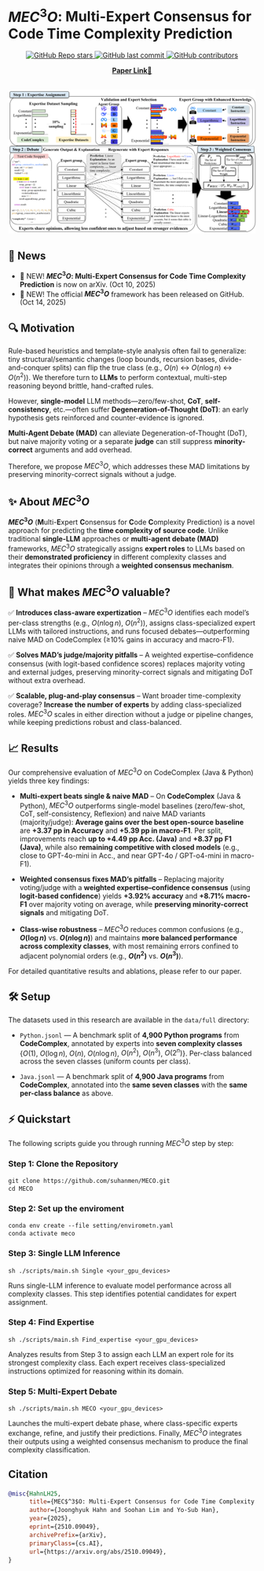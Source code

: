 # $MEC^3O$: Multi-Expert Consensus for Code Time Complexity Prediction

<p align="center">
  <a href="https://github.com/suhanmen/MECO/stargazers">
    <img src="https://img.shields.io/github/stars/suhanmen/MECO?style=social" alt="GitHub Repo stars">
  </a>
  <a href="https://github.com/suhanmen/MECO/commits/main">
    <img src="https://img.shields.io/github/last-commit/suhanmen/MECO" alt="GitHub last commit">
  </a>
  <a href="https://github.com/suhanmen/MECO/graphs/contributors">
    <img src="https://img.shields.io/github/contributors/suhanmen/MECO?color=orange" alt="GitHub contributors">
  </a>
</p>

<div align="center">
    <a href="https://arxiv.org/abs/2510.09049"><b>Paper Link</b>📖</a>
</div><br>

![Full Picture](figures/overview.png)


## 📰 News
- 📢 NEW! **$MEC^3O$: Multi-Expert Consensus for Code Time Complexity Prediction** is now on arXiv. (Oct 10, 2025)
- 📢 NEW! The official **$MEC^3O$** framework has been released on GitHub. (Oct 14, 2025)


## 🔍 Motivation
Rule-based heuristics and template-style analysis often fail to generalize: tiny structural/semantic changes (loop bounds, recursion bases, divide-and-conquer splits) can flip the true class (e.g., $O(n)$ ↔ $O(n\log n)$ ↔ $O(n^2)$). We therefore turn to **LLMs** to perform contextual, multi-step reasoning beyond brittle, hand-crafted rules.

However, **single-model** LLM methods—zero/few-shot, **CoT**, **self-consistency**, etc.—often suffer **Degeneration-of-Thought (DoT)**: an early hypothesis gets reinforced and counter-evidence is ignored.

**Multi-Agent Debate (MAD)** can alleviate Degeneration-of-Thought (DoT), but naive majority voting or a separate **judge** can still suppress **minority-correct** arguments and add overhead.

Therefore, we propose $MEC^3O$, which addresses these MAD limitations by preserving minority-correct signals without a judge.


## ✨ About $MEC^3O$
**$MEC^3O$** (**M**ulti-**E**xpert **C**onsensus for **C**ode **C**omplexity Prediction) is a novel approach for predicting the **time complexity of source code**. Unlike traditional **single-LLM** approaches or **multi-agent debate (MAD)** frameworks, $MEC^3O$ strategically assigns **expert roles** to LLMs based on their **demonstrated proficiency** in different complexity classes and integrates their opinions through a **weighted consensus mechanism**.


## 🚀 What makes $MEC^3O$ valuable?
✅ **Introduces class-aware expertization** – $MEC^3O$ identifies each model’s per-class strengths (e.g., $O(n\log n)$, $O(n^2)$), assigns class-specialized expert LLMs with tailored instructions, and runs focused debates—outperforming naive MAD on CodeComplex (≥10% gains in accuracy and macro-F1).

✅ **Solves MAD’s judge/majority pitfalls** – A weighted expertise–confidence consensus (with logit-based confidence scores) replaces majority voting and external judges, preserving minority-correct signals and mitigating DoT without extra overhead.

✅ **Scalable, plug-and-play consensus** – Want broader time-complexity coverage? **Increase the number of experts** by adding class-specialized roles. $MEC^3O$ scales in either direction without a judge or pipeline changes, while keeping predictions robust and class-balanced.


## 📈 Results
Our comprehensive evaluation of $MEC^3O$ on CodeComplex (Java & Python) yields three key findings:

* **Multi-expert beats single & naive MAD** – On **CodeComplex** (Java & Python), $MEC^3O$ outperforms single-model baselines (zero/few-shot, CoT, self-consistency, Reflexion) and naive MAD variants (majority/judge): **Average gains over the best open-source baseline** are **+3.37 pp in Accuracy** and **+5.39 pp in macro-F1**. Per split, improvements reach **up to +4.49 pp Acc. (Java)** and **+8.37 pp F1 (Java)**, while also **remaining competitive with closed models** (e.g., close to GPT-4o-mini in Acc., and near GPT-4o / GPT-o4-mini in macro-F1).

* **Weighted consensus fixes MAD’s pitfalls** – Replacing majority voting/judge with a **weighted expertise–confidence consensus** (using **logit-based confidence**) yields **+3.92% accuracy** and **+8.71% macro-F1** over majority voting on average, while **preserving minority-correct signals** and mitigating DoT.

* **Class-wise robustness** – $MEC^3O$ reduces common confusions (e.g., **$O(\log n)$** vs. **$O(n\log n)$**) and maintains **more balanced performance across complexity classes**, with most remaining errors confined to adjacent polynomial orders (e.g., **$O(n^2)$** vs. **$O(n^3)$**).

For detailed quantitative results and ablations, please refer to our paper.

## 🛠️ Setup
The datasets used in this research are available in the `data/full` directory:
* `Python.jsonl` — A benchmark split of **4,900 Python programs** from **CodeComplex**, annotated by experts into **seven complexity classes** {$O(1)$, $O(\log n)$, $O(n)$, $O(n\log n)$, $O(n^2)$, $O(n^3)$, $O(2^n)$}. Per-class balanced across the seven classes (uniform counts per class).

* `Java.jsonl` — A benchmark split of **4,900 Java programs** from **CodeComplex**, annotated into the **same seven classes** with the **same per-class balance** as above.

## ⚡ Quickstart
The following scripts guide you through running $MEC^3O$ step by step:

### **Step 1: Clone the Repository**
~~~shell
git clone https://github.com/suhanmen/MECO.git
cd MECO
~~~

### **Step 2: Set up the enviroment**
~~~shell
conda env create --file setting/envirometn.yaml
conda activate meco
~~~

### **Step 3: Single LLM Inference**
~~~shell
sh ./scripts/main.sh Single <your_gpu_devices>
~~~
Runs single-LLM inference to evaluate model performance across all complexity classes.
This step identifies potential candidates for expert assignment.

### **Step 4: Find Expertise**
~~~shell
sh ./scripts/main.sh Find_expertise <your_gpu_devices>
~~~
Analyzes results from Step 3 to assign each LLM an expert role for its strongest complexity class.
Each expert receives class-specialized instructions optimized for reasoning within its domain.

### **Step 5: Multi-Expert Debate**
~~~shell
sh ./scripts/main.sh MECO <your_gpu_devices>
~~~
Launches the multi-expert debate phase, where class-specific experts exchange, refine, and justify their predictions.
Finally, $MEC^3O$ integrates their outputs using a weighted consensus mechanism to produce the final complexity classification.

## Citation
```bibtex
@misc{HahnLH25,
      title={MEC$^3$O: Multi-Expert Consensus for Code Time Complexity Prediction}, 
      author={Joonghyuk Hahn and Soohan Lim and Yo-Sub Han},
      year={2025},
      eprint={2510.09049},
      archivePrefix={arXiv},
      primaryClass={cs.AI},
      url={https://arxiv.org/abs/2510.09049}, 
}
```